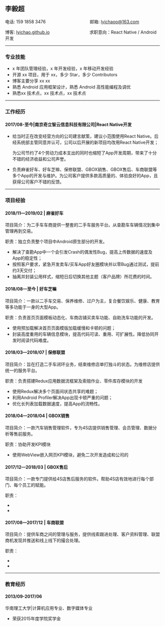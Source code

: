 ## 李毅超

电话: 159 1858 3476　　　　　　　 　　　邮箱: lyichaoo@163.com

博客: [lyichao.github.io](https://lyichao.github.io/)　　　　　　　　　  求职意向：React Native / Android 开发　

---

### 专业技能

* x 年团队管理经验，x 年开发经验，x 年移动开发经验
* 开源 xx 项目，用于 xx，多少 Star，多少 Contributors
* 博客主要分享 xx xx
* 熟悉 Android 应用框架设计，熟悉 Android 高性能编程及调优
* 熟悉xx 技术点，xx 技术点，xx 技术点

---

### 工作经历

#### 2017/08-至今|南京奇立智云信息科技有限公司|React Native开发

- 给当时正在改变经营方向的公司建言献策，建议小范围使用React Native。后经系统部主管同意并认可，公司以后开展的新项目均改用React Native开发；

  为公司节约了4个劳动力成本支出的同时也缩短了App开发周期，带来了十分不错的经济收益和公司声誉。

- 负责麻雀好车、好车芝嘛、保修联盟、GBOX销售、GBOX售后、车商联盟等多个App的开发与维护。为公司客户提供多款高质量的、体验良好的App，且获得公司客户不错的反馈。

---

### 项目经验

#### 2018/11—2019/02 | 麻雀好车

项目简介：为二手车车商提供一整套的二手车服务平台。从查勘车车辆情况到集中管理再到交易。

职责：独立负责整个项目中Android原生部分的开发。

- 解决了查勘App中一个会引发Crash的偶发性Bug，提高上传数据的速度及App的稳定性；
- 按照客户要求，紧急开发卖车/买车App好友圈模块并以零Bug通过测试，提前约3天交付；
- 抽离并封装公用样式，缩短日后切换其他主题（客户品牌）所花费的时间。

#### 2018/08—至今 | 好车芝嘛

项目简介：一款以二手车交易、保养维修、过户为主，复合餐饮娱乐、健康、教育等多功能于一身的大型App。

职责：负责首页页面模板动态化、车商店铺买卖车功能、自助洗车功能的开发。

- 使用预加载解决首页页面模版加载缓慢和卡顿的问题；
- 封装高度重用的车辆信息模块，提高代码可读、重用、可扩展性。降低协同开发时阅读代码难度。

#### 2018/03—2018/07 | 保修联盟

项目简介：旨在打造二手车闭环业务，结束维修店单打独斗的状态。为维修店提供统一的服务平台。


职责：负责搭建Redux应用数据流框架及索赔作业、零件库存模块的开发

- 使用Redux解决多个页面间状态共享的难题；
- 利用Android Profiler解决App出现卡顿严重的问题；
- 优化长列表加载数据速度，提高App的流畅性。

#### 2018/04—2018/04 | GBOX销售

项目简介：一款汽车销售管理软件，专为4S店提供销售管理、会员管理、数据分析等售前服务。


职责：协助开发KPI模块

- 使用WebView嵌入网页KPI模块，避免二次开发造成和公司的

#### 2017/12—2018/03 | GBOX售后

项目简介：一款专门提供给4S店售后服务的软件。帮助4S店有效地进行每个部门、每个员工的赋能。


职责：

- 
- 

#### 2017/08—2017/12 | 车商联盟

项目简介：提供车商之间的管理与服务，提供线索跟进处理、客户资料管理、联盟商机发现并推送和线上线下的撮合处理。


职责：

- 
- 

---

### 教育经历

#### 2013/09-2017/06

华南理工大学|计算机应用专业、数字媒体专业

* 荣获2015年度学院奖学金
